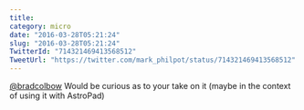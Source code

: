 ```yaml
---
title: 
category: micro
date: "2016-03-28T05:21:24"
slug: "2016-03-28T05:21:24"
TwitterId: "714321469413568512"
TweetUrl: "https://twitter.com/mark_philpot/status/714321469413568512"
---
```


[@bradcolbow](https://twitter.com/bradcolbow) Would be curious as to your take
on it (maybe in the context of using it with AstroPad)
